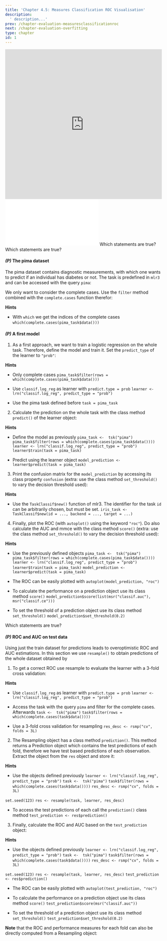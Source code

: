 ```yaml
---
title: 'Chapter 4.5: Measures Classification ROC Visualisation'
description:
  ' description...'
prev: /chapter-evaluation-measuresclassificationroc
next: /chapter-evaluation-overfitting
type: chapter
id: 1
---
```


<exercise id="1" title="Video Lecture">

<iframe width="100%" height="480" src="https://www.youtube.com/embed/m5We8ITYEVk" frameborder="0" allow="accelerometer; autoplay; encrypted-media; gyroscope; picture-in-picture" allowfullscreen></iframe>

</exercise>

<exercise id="2" title="Slides">

<object data="pdfs/4/slides-evaluation-measures-classification-roc-space.pdf" type="application/pdf" style="width:100%;height:480px">
    <embed src="pdfs/4/slides-evaluation-measures-classification-roc-space.pdf" type="application/pdf" />
</object>

</exercise>



<exercise id="3" title="Quiz">
Which statements are true?
<choice>
<opt text="Logistic regression minimizes the binomial loss." correct="true">
</opt>
<opt text="The Brier score is like the MSE just with probabilities." correct="true">
</opt>
<opt text="The log-loss punishes being very wrong less than the Brier score.">
</opt>
<opt text="Accuracy and mean classification error are calculated using the predicted probabilities.">
</opt>
<opt text="The confusion matrix tabulates the true against predicted classes." correct="true">
</opt>
<opt text="A misclassification error rate of 0.5% is always great.">
</opt>
</choice>
</exercise>




<exercise id="4" title="Quiz">
Which statements are true?
<choice>
<opt text="If the proportion of positive to negative instances in the training data changes, the ROC curve will not change.">
</opt>
<opt text="If the proportion of positive to negative instances in the test data changes, the ROC curve will not change." correct="true">
</opt>
<opt text="Several evaluation metrics can be derived from a confusion matrix." correct="true">
</opt>
<opt text="The area under the ROC curve is called AUC." correct="true">
</opt>
<opt text="AUC = 0 means that the model is optimal.">
</opt>
</choice>
</exercise>


<exercise id="5" title="Coding">

#### *(P)* The pima dataset

The pima dataset contains diagnostic measurements, with which one wants to predict if an individual has diabetes or not. The task is predefined in `mlr3` and can be accessed with the query `pima`:

<codeblock id="04_05_01">
</codeblock>

We only want to consider the complete cases. Use the `filter` method combined with the `complete.cases` function therefor:

<codeblock id="04_05_02">

**Hints**
- With `which` we get the indices of the complete cases
`which(complete.cases(pima_task$data()))`
</codeblock>

#### *(P)* A first model

1. As a first approach, we want to train a logistic regression on the whole task. Therefore, define the model and train it. Set the `predict_type` of the learner to `"prob"`:

<codeblock id="04_05_03">

**Hints**

- Only complete cases
`pima_task$filter(rows = which(complete.cases(pima_task$data()))`

- Use `classif.log_reg` as learner with `predict.type = prob`
`learner <- lrn("classif.log_reg", predict_type = "prob")`

- Use the pima task defined before
`task = pima_task`
</codeblock>


2. Calculate the prediction on the whole task with the class method `predict()` of the learner object:

<codeblock id="04_05_04">

**Hints**

- Define the model as previously
`pima_task <-  tsk("pima")`
`pima_task$filter(rows = which(complete.cases(pima_task$data())))`
`learner <- lrn("classif.log_reg", predict_type = "prob")`
`learner$train(task = pima_task)`

- Predict using the learner object
`model_prediction <- learner$predict(task = pima_task)`
</codeblock>


3. Print the confusion matrix for the `model_prediction` by accessing its class property `confusion` (extra: use the class method `set_threshold()` to vary the decision threshold used):

<codeblock id="04_05_05">

**Hints**
- Use the `TaskClassif$new()` function of mlr3. The identifier for the task `id` can be arbitrarily chosen, but must be set.
`iris_task <- TaskClassif$new(id = ..., backend = ..., target = ...)`
</codeblock>


4. Finally, plot the ROC (with `autoplot()` using the keyword `"roc"`). Do also calculate the AUC and mmce with the class method `score()` (extra: use the class method `set_threshold()` to vary the decision threshold used):

<codeblock id="04_05_06">

**Hints**
- Use the previously defined objects
`pima_task <-  tsk("pima")`
`pima_task$filter(rows = which(complete.cases(pima_task$data())))`
`learner <- lrn("classif.log_reg", predict_type = "prob")`
`learner$train(task = pima_task)`
`model_prediction <- learner$predict(task = pima_task)`

- The ROC can be easily plotted with
`autoplot(model_prediction, "roc")`

- To calculate the performance on a prediction object use its class method `score()` 
`model_prediction$score(list(msr("classif.auc"), msr("classif.ce")))`

- To set the threshold of a prediction object use its class method `set_threshold()`
`model_prediction$set_threshold(0.2)`
</codeblock>
</exercise>


<exercise id="6" title="Quiz">
Which statements are true?
<choice>
<opt text="The AUC with about 86 % is good." correct="true">
</opt>
<opt text="The model is able to classify 74 out of 130 correct as negative.">
</opt>
<opt text="Using the prediction of the train data is the ordinary and correct way of calculating the ROC.">
</opt>
<opt text="The calculation of the ROC should be done on a test set." correct="true">
</opt>
<opt text="The AUC is not effected by the threshold whereas the mmce is." correct="true">
</opt>
</choice>
</exercise>


<exercise id="7" title="Coding">

#### *(P)* ROC and AUC on test data

Using just the train dataset for predictions leads to overoptimistic ROC and AUC estimations. In this section we use `resample()` to obtain predictions of the whole dataset obtained by

1. To get a correct ROC use resample to evaluate the learner with a 3-fold cross validation:

<codeblock id="04_05_07">

**Hints**

- Use `classif.log_reg` as learner with `predict.type = prob`
`learner <- lrn("classif.log_reg", predict_type = "prob")`

- Access the task with the query `pima` and filter for the complete cases. Afterwards
`task <-  tsk("pima")`
`task$filter(rows = which(complete.cases(task$data())))`

- Use a 3-fold cross validation for resampling
`res_desc <- rsmp("cv", folds = 3L)`

</codeblock>

2. The Resampling object has a class method `prediction()`. This method returns a Prediction object which contains the test predictions of each fold, therefore we have test based predictions of each observation. Extract the object from the `res` object and store it:


<codeblock id="04_05_08">

**Hints**

- Use the objects defined previously
`learner <- lrn("classif.log_reg", predict_type = "prob")`
`task <-  tsk("pima")`
`task$filter(rows = which(complete.cases(task$data())))`
`res_desc <- rsmp("cv", folds = 3L)`

`set.seed(123)`
`res <- resample(task, learner, res_desc)`

- To access the test predictions of each call the `prediction()` class method
`test_prediction <- res$prediction()`

</codeblock>

3. Finally, calculate the ROC and AUC based on the `test_prediction` object:


<codeblock id="04_05_09">

**Hints**
- Use the objects defined previously
`learner <- lrn("classif.log_reg", predict_type = "prob")`
`task <-  tsk("pima")`
`task$filter(rows = which(complete.cases(task$data())))`
`res_desc <- rsmp("cv", folds = 3L)`

`set.seed(123)`
`res <- resample(task, learner, res_desc)`
`test_prediction <- res$prediction()`

- The ROC can be easily plotted with
`autoplot(test_prediction, "roc")`

- To calculate the performance on a prediction object use its class method `score()` 
`test_prediction$score(msr("classif.auc"))`

- To set the threshold of a prediction object use its class method `set_threshold()`
`test_prediction$set_threshold(0.2)`
</codeblock>


**Note** that the ROC and performance measures for each fold can also be directly computed from a Resampling object:


<codeblock id="04_05_010">
</codeblock>
</exercise>

